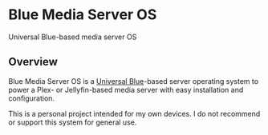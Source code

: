 # Blue Media Server OS
Universal Blue-based media server OS

## Overview
Blue Media Server OS is a [Universal Blue](https://universal-blue.org/)-based server operating system to power a Plex- or Jellyfin-based media server with easy installation and configuration.

This is a personal project intended for my own devices. I do not recommend or support this system for general use.
